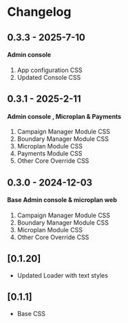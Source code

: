 # Changelog


## 0.3.3 - 2025-7-10

#### Admin console
  1. App configuration CSS
  2. Updated Console CSS
  
## 0.3.1 - 2025-2-11
#### Admin console , Microplan & Payments
  1. Campaign Manager Module CSS
  2. Boundary Manager Module CSS
  3. Microplan Module CSS
  4. Payments Module CSS
  5. Other Core Override CSS

## 0.3.0 - 2024-12-03
#### Base Admin console & microplan web
  1. Campaign Manager Module CSS
  2. Boundary Manager Module CSS
  3. Microplan Module CSS
  4. Other Core Override CSS


## [0.1.20]
- Updated Loader with text styles


## [0.1.1]
- Base CSS 
